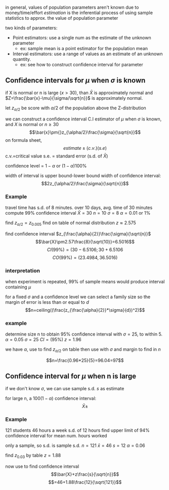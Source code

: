in general, values of population parameters aren't known due to money/time/effort
*estimation* is the inferential process of using sample statistics to approx. the value of population parameter

two kinds of parameters:
- Point estimators: use a single num as the estimate of the unknown parameter
	- ex: sample mean is a point estimator for the population mean
- Interval estimators: use a range of values as an estimate of an unknown quantity. 
	- ex: see how to construct confidence interval for parameter

## Confidence intervals for $\mu$ when $\sigma$ is known


if X is normal or n is large $(x>30)$, than $\bar{X}$ is approximately normal and $Z=\frac{\bar{x}-\mu}{\sigma/\sqrt{n}}$ is approximately normal.


let $z_{\alpha/2}$ be score with $\alpha/2$ of the population above the Z-distribution

 we can construct a confidence interval C.I estimator of $\mu$ when $\sigma$ is known, and $X$ is normal or $n\geq30$
$$\bar{x}\pm{}z_{\alpha/2}\frac{\sigma}{\sqrt{n}}$$
on formula sheet,
$$estimate\pm(c.v.)(s.e)$$
c.v.=critical value
s.e. = standard error (s.d. of $\bar{X}$)

confidence level = $1-\alpha$ or $(1-\alpha)100\%$

width of interval is upper bound-lower bound
width of confidence interval:$$2z_{\alpha/2}\frac{\sigma}{\sqrt{n}}$$
### Example
travel time has s.d. of 8 minutes.
over 10 days, avg. time of 30 minutes
compute 99% confidence interval
$\bar{X}=30$
$n=10$
$\sigma=8$
$\alpha=0.01$ or $1\%$

find $z_{\alpha/2}=z_{0.005}$
find on table of normal distribution
$z\approx2.575$

find confidence interval $z_{\frac{\alpha}{2}}\frac{\sigma}{\sqrt{n}}$
$$\bar{X}\pm2.57\frac{8}{\sqrt{10}}=6.5016$$
$$CI(99\%)=(30-6.5106; 30+6.5106$$
$$CO(99\%)=(23.4984, 36.5016)$$
### interpretation
when experiment is repeated, 99% of sample means would produce interval containing $\mu$

for a fixed $\sigma$ and a confidence level we can select a family size so the margin of error is less than or equal to $d$
$$n=ceiling((\frac{z_{\frac{\alpha}{2}}*\sigma}{d})^2)$$
### example
determine size n to obtain 95% confidence interval with $\sigma=25$, to within 5.
$\alpha=0.05$
$\sigma=25$
$CI=(95\%)$
$z=1.96$

we have $\alpha$, use to find $z_{\alpha/2}$ on table
then use with $\sigma$ and margin to find in $n$

$$n=\frac{0.96*25}{5}=96.04=97$$
## Confidence interval for $\mu$ when n is large

if we don't know $\sigma$, we can use sample s.d. $s$ as estimate

for large n, a $100(1-\alpha)$ confidence interval:
$$\bar{X}\pm$$

### Example

121 students
46 hours a week
s.d. of 12 hours
find upper limit of 94% confidence interval for mean num. hours worked

only a sample, so s.d. is sample s.d.
$n=121$
$\bar{x}=46$
$s=12$
$\alpha=0.06$

find $z_{0.03}$ by table
$z=1.88$

now use to find confidence interval
$$\bar{X}+z\frac{s}{\sqrt{n}}$$
$$=46+1.88\frac{12}{\sqrt{121}}$$


